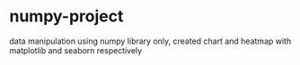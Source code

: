 # numpy-project
data manipulation using numpy library only, created chart and heatmap with matplotlib and seaborn respectively

